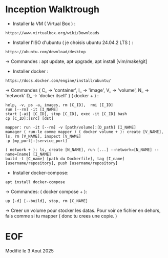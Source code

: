 # Inception Walktrough

* Installer la VM ( Virtual Box ) :
```
https://www.virtualbox.org/wiki/Downloads
```
* Installer l'ISO d'ubuntu ( je choisis ubuntu 24.04.2 LTS ) :
```
https://ubuntu.com/download/desktop
```
-> Commandes :
apt update, apt upgrade, apt install [vim/make/git]
* Installer docker :
```
https://docs.docker.com/engine/install/ubuntu/
```
-> Commandes ( C_ -> 'container', I_ -> 'image', V_ -> 'volume', N_ -> 'network' D_ -> 'docker itself' ) ( docker + ) :
```
help, -v, ps -a, images, rm [C_ID],  rmi [I_ID]
run [--rm] -it [I_NAME]
start [-ai] [C_ID], stop [C_ID], exec -it [C_ID] bash
cp [C_ID]:[src] [dst]

mapper: run -it [--rm] -v [path/volume]:[D_path] [I_NAME]
manager ( run-le comme mapper ) ( docker volume + ): create [V_NAME], ls, rm [V_NAME], inspect [V_NAME]
-p [my_port]:[service_port]

( network + ): ls, create [N_NAME], run [...] --network=[N_NAME] --name=[name] [I_NAME]
build -t [C_name] [path du Dockerfile], tag [I_name] [username/repository], push [username/repository]
```

* Installer docker-compose:
```
apt install docker-compose
```
-> Commandes: ( docker compose + ):
```
up [-d] [--build], stop, rm [C_NAME]
```
-> Creer un volume pour stocker les datas. Pour voir ce fichier en dehors, fais comme si tu mapper ( donc tu crees une copie. )

# EOF

Modifié le 3 Aout 2025
